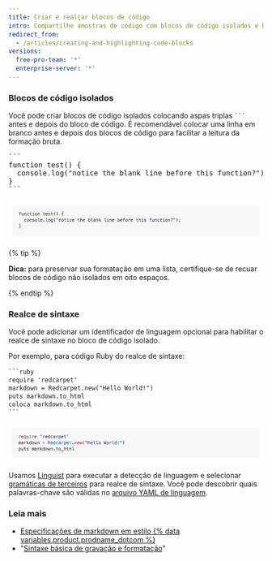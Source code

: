 ```yaml
---
title: Criar e realçar blocos de código
intro: Compartilhe amostras de código com blocos de código isolados e habilitando o realce da sintaxe.
redirect_from:
  - /articles/creating-and-highlighting-code-blocks
versions:
  free-pro-team: '*'
  enterprise-server: '*'
---
```


### Blocos de código isolados

Você pode criar blocos de código isolados colocando aspas triplas <code>\`\`\`</code> antes e depois do bloco de código. É recomendável colocar uma linha em branco antes e depois dos blocos de código para facilitar a leitura da formação bruta.

<pre>
```
function test() {
  console.log("notice the blank line before this function?");
}
```
</pre>

![Bloco de código isolado renderizado](/assets/images/help/writing/fenced-code-block-rendered.png)

{% tip %}

**Dica:** para preservar sua formatação em uma lista, certifique-se de recuar blocos de código não isolados em oito espaços.

{% endtip %}

### Realce de sintaxe

Você pode adicionar um identificador de linguagem opcional para habilitar o realce de sintaxe no bloco de código isolado.

Por exemplo, para código Ruby do realce de sintaxe:

    ```ruby
    require 'redcarpet'
    markdown = Redcarpet.new("Hello World!")
    puts markdown.to_html
    coloca markdown.to_html
    ```

![Bloco de código renderizado com realce de sintaxe Ruby](/assets/images/help/writing/code-block-syntax-highlighting-rendered.png)

Usamos [Linguist](https://github.com/github/linguist) para executar a detecção de linguagem e selecionar [gramáticas de terceiros](https://github.com/github/linguist/blob/master/vendor/README.md) para realce de sintaxe. Você pode descobrir quais palavras-chave são válidas no [arquivo YAML de linguagem](https://github.com/github/linguist/blob/master/lib/linguist/languages.yml).

### Leia mais

- [Especificações de markdown em estilo {% data variables.product.prodname_dotcom %}](https://github.github.com/gfm/)
- "[Sintaxe básica de gravação e formatação](/articles/basic-writing-and-formatting-syntax)"
